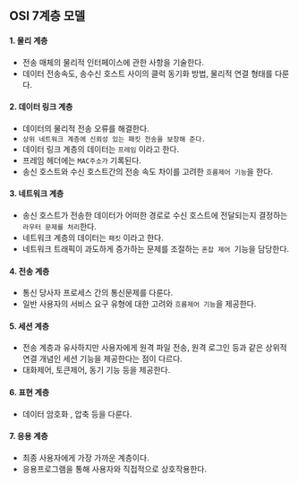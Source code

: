 ## OSI 7계층 모델
#### 1. 물리 계층
- 전송 매체의 물리적 인터페이스에 관한 사항을 기술한다.
- 데이터 전송속도, 송수신 호스트 사이의 클럭 동기화 방법, 물리적 연결 형태를 다룬다.

#### 2. 데이터 링크 계층
- 데이터의 물리적 전송 오류를 해결한다.
- `상위 네트워크 계층에 신뢰성 있는 패킷 전송을 보장해 준다.`
- 데이터 링크 계층의 데이터는 `프레임` 이라고 한다. 
- 프레임 헤더에는 `MAC주소가` 기록된다. 
- 송신 호스트와 수신 호스트간의 전송 속도 차이를 고려한 `흐름제어 기능`을 한다.

#### 3. 네트워크 계층
- 송신 호스트가 전송한 데이터가 어떠한 경로로 수신 호스트에 전달되는지 결정하는 `라우터 문제를 처리`한다. 
- 네트워크 계층의 데이터는 `패킷` 이라고 한다.
- 네트워크 트래픽이 과도하게 증가하는 문제를 조절하는 `혼잡 제어 `기능을 담당한다.

#### 4. 전송 계층
- 통신 당사자 프로세스 간의 통신문제를 다룬다.
- 일반 사용자의 서비스 요구 유형에 대한 고려와 `흐름제어 기능`을 제공한다.


#### 5. 세션 계층
- 전송 계층과 유사하지만 사용자에게 원격 파일 전송, 원격 로그인 등과 같은 상위적 연결 개념인 세션 기능을 제공한다는 점이 다르다.
- 대화제어, 토큰제어, 동기 기능 등을 제공한다.

#### 6. 표현 계층
- 데이터 암호화 , 압축 등을 다룬다.

#### 7. 응용 계층
- 최종 사용자에게 가장 가까운 계층이다.
- 응용프로그램을 통해 사용자와 직접적으로 상호작용한다.
